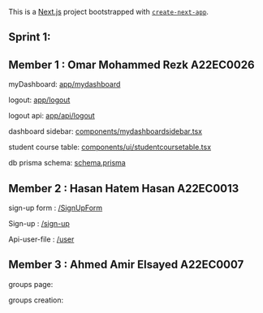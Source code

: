 This is a [Next.js](https://nextjs.org) project bootstrapped with [`create-next-app`](https://nextjs.org/docs/app/api-reference/cli/create-next-app).

## Sprint 1:
## Member 1 : Omar Mohammed Rezk A22EC0026
myDashboard: [app/mydashboard](https://github.com/i3omr/UTM-Study-Group-Finder/tree/Omar_Mohammed_Rezk_A22EC0026/app/mydashboard)

logout: [app/logout](https://github.com/i3omr/UTM-Study-Group-Finder/tree/Omar_Mohammed_Rezk_A22EC0026/app/logout)

logout api: [app/api/logout](https://github.com/i3omr/UTM-Study-Group-Finder/tree/Omar_Mohammed_Rezk_A22EC0026/app/api/logout)

dashboard sidebar: [components/mydashboardsidebar.tsx](/https://github.com/i3omr/UTM-Study-Group-Finder/blob/Omar_Mohammed_Rezk_A22EC0026/components/mydashboardsidebar.tsx)

student course table: [components/ui/studentcoursetable.tsx](https://github.com/i3omr/UTM-Study-Group-Finder/tree/Omar_Mohammed_Rezk_A22EC0026/components/ui/studentcoursetable.tsx)

db prisma schema: [schema.prisma](https://github.com/i3omr/UTM-Study-Group-Finder/blob/Omar_Mohammed_Rezk_A22EC0026/prisma/schema.prisma)

## Member 2 : Hasan Hatem Hasan A22EC0013
sign-up form : [/SignUpForm](https://github.com/i3omr/UTM-Study-Group-Finder/blob/HASAN_HATEM_HATEM_A22EC0013/components/ui/form/SignUpForm.tsx)

Sign-up : [/sign-up](https://github.com/i3omr/UTM-Study-Group-Finder/tree/HASAN_HATEM_HATEM_A22EC0013/app/auth/sign-up)

Api-user-file : [/user](https://github.com/i3omr/UTM-Study-Group-Finder/tree/HASAN_HATEM_HATEM_A22EC0013/app/api/user)

## Member 3 : Ahmed Amir Elsayed A22EC0007
groups page: []()

groups creation: []()
